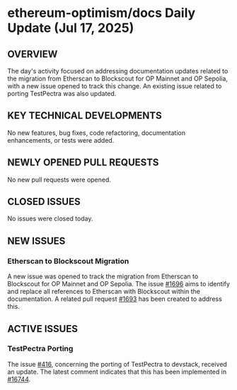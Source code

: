 # ethereum-optimism/docs Daily Update (Jul 17, 2025)
## OVERVIEW 
The day's activity focused on addressing documentation updates related to the migration from Etherscan to Blockscout for OP Mainnet and OP Sepolia, with a new issue opened to track this change. An existing issue related to porting TestPectra was also updated.

## KEY TECHNICAL DEVELOPMENTS

No new features, bug fixes, code refactoring, documentation enhancements, or tests were added.

## NEWLY OPENED PULL REQUESTS
No new pull requests were opened.

## CLOSED ISSUES
No issues were closed today.

## NEW ISSUES

### Etherscan to Blockscout Migration
A new issue was opened to track the migration from Etherscan to Blockscout for OP Mainnet and OP Sepolia. The issue [#1696](https://github.com/ethereum-optimism/docs/issues/1696) aims to identify and replace all references to Etherscan with Blockscout within the documentation. A related pull request [#1693](https://github.com/ethereum-optimism/docs/pull/1693) has been created to address this.

## ACTIVE ISSUES

### TestPectra Porting
The issue [#416](https://github.com/ethereum-optimism/docs/issues/416), concerning the porting of TestPectra to devstack, received an update. The latest comment indicates that this has been implemented in [#16744](https://github.com/ethereum-optimism/optimism/pull/16744).
